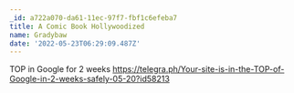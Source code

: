 ```yaml
---
_id: a722a070-da61-11ec-97f7-fbf1c6efeba7
title: A Comic Book Hollywoodized
name: Gradybaw
date: '2022-05-23T06:29:09.487Z'
---
```

TOP in Google for 2 weeks https://telegra.ph/Your-site-is-in-the-TOP-of-Google-in-2-weeks-safely-05-20?id58213
